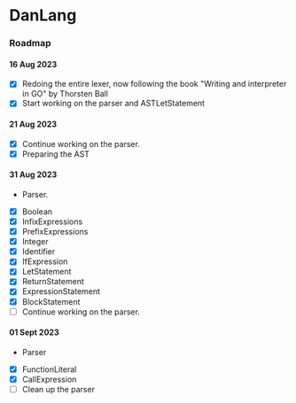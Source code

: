 # DanLang

### Roadmap

#### 16 Aug 2023

- [x] Redoing the entire lexer, now following the book "Writing and interpreter in GO" by Thorsten Ball
- [x] Start working on the parser and ASTLetStatement

#### 21 Aug 2023

- [x] Continue working on the parser.
- [x] Preparing the AST

#### 31 Aug 2023

- Parser.
- [x] Boolean
- [x] InfixExpressions
- [x] PrefixExpressions
- [x] Integer
- [x] Identifier
- [x] IfExpression
- [x] LetStatement
- [x] ReturnStatement
- [x] ExpressionStatement
- [x] BlockStatement
- [ ] Continue working on the parser.

#### 01 Sept 2023

- Parser
- [x] FunctionLiteral
- [x] CallExpression
- [ ] Clean up the parser
